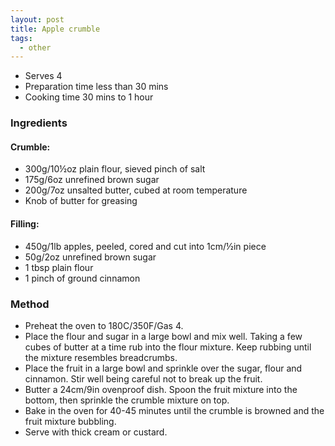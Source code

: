 ```yaml
---
layout: post
title: Apple crumble
tags:
  - other
---
```

 
+ Serves 4
+ Preparation time less than 30 mins
+ Cooking time 30 mins to 1 hour
 
### Ingredients

#### Crumble:

+ 300g/10½oz plain flour, sieved pinch of salt 
+ 175g/6oz unrefined brown sugar 
+ 200g/7oz unsalted butter, cubed at room temperature 
+ Knob of butter for greasing 

#### Filling:

+ 450g/1lb apples, peeled, cored and cut into 1cm/½in piece 
+ 50g/2oz unrefined brown sugar 
+ 1 tbsp plain flour 
+ 1 pinch of ground cinnamon

### Method

+ Preheat the oven to 180C/350F/Gas 4.
+ Place the flour and sugar in a large bowl and mix well. Taking a few cubes of butter at a time rub into the flour mixture. Keep rubbing until the mixture resembles breadcrumbs. 
+ Place the fruit in a large bowl and sprinkle over the sugar, flour and cinnamon. Stir well being careful not to break up the fruit. 
+ Butter a 24cm/9in ovenproof dish. Spoon the fruit mixture into the bottom, then sprinkle the crumble mixture on top. 
+ Bake in the oven for 40-45 minutes until the crumble is browned and the fruit mixture bubbling. 
+ Serve with thick cream or custard.
